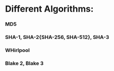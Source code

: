 # Different Algorithms:

### MD5
### SHA-1, SHA-2{SHA-256, SHA-512}, SHA-3
### WHirlpool
### Blake 2, Blake 3
